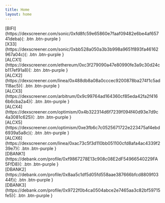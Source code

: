 ```yaml
---
title: Home
layout: home
---
```


<span class="fs-8">
[BIFI](https://dexscreener.com/sonic/0xfd8fc59e65860e7faaf09482e6be4af65741deba){: .btn .btn-purple }
<br>
[X33](https://dexscreener.com/sonic/0xbb528a050a3b3b998a9651f893fa46162967a04c){: .btn .btn-purple }
<br>
[ALCX1](https://dexscreener.com/ethereum/0xc3f279090a47e80990fe3a9c30d24cb117ef91a8){: .btn .btn-purple }
<br>
[ALCX2](https://dexscreener.com/linea/0x488db8a08a0cccec9200878ba274f1c5ad118ac5){: .btn .btn-purple }
<br>
[ALCX3](https://dexscreener.com/arbitrum/0x9c99764ad164360cf85eda42fa2f4166b6cba2a4){: .btn .btn-purple }
<br>
[ALCX4](https://dexscreener.com/optimism/0x4b322314d6f7239f094f40d93e7d9c4a3081c625){: .btn .btn-purple }
<br>
[ALCX5](https://dexscreener.com/optimism/0xe3fb6c7c0525671722e223475af4ebd6939a5a8c){: .btn .btn-purple }
<br>
[ALCX6](https://dexscreener.com/linea/0xac73c5f3d110bb051100cfd8afa4ac4339f239e7){: .btn .btn-purple }
<br>
[DBANK1](https://debank.com/profile/0xf9867278E13c908c08E2dF54966540229FA5FfD8){: .btn .btn-purple }
<br>
[DBANK2](https://debank.com/profile/0x8aa5c1df5d05fd558aae387666bfcd8809f0344f){: .btn .btn-purple }
<br>
[DBANK3](https://debank.com/profile/0x9722f0b4ca0504abce2e7465aa3c82bf59715fe5){: .btn .btn-purple }
</span>
